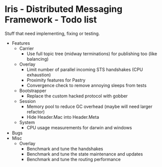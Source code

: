   Iris - Distributed Messaging Framework - Todo list
======================================================

Stuff that need implementing, fixing or testing.

- Features
    - Carrier
        - Use full topic tree (midway terminations) for publishing too (like balancing)
    - Overlay
        - Limit number of parallel incoming STS handshakes (CPU exhaustion)
        - Proximity features for Pastry
        - Convergence check to remove annoying sleeps from tests
    - Bootstrapper
        - Replace the custom hacked protocol with gobber
    - Session
        - Memory pool to reduce GC overhead (maybe will need larger refactor)
        - Hide Header.Mac into Header.Meta
    - System
        - CPU usage measurements for darwin and windows
- Bugs
- Misc
    - Overlay
        - Benchmark and tune the handshakes
        - Benchmark and tune the state maintenance and updates
        - Benchmark and tune the routing performance
